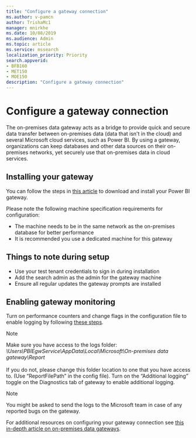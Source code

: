 ```yaml
---
title: "Configure a gateway connection"
ms.author: v-pamcn
author: TrishaMc1
manager: mnirkhe
ms.date: 10/08/2019
ms.audience: Admin
ms.topic: article
ms.service: mssearch
localization_priority: Priority
search.appverid:
- BFB160
- MET150
- MOE150
description: "Configure a gateway connection"
---
```


# Configure a gateway connection

The on-premises data gateway acts as a bridge to provide quick and secure data transfer between on-premises data (data that isn't in the cloud) and several Microsoft cloud services, such as Power BI. By using a gateway, organizations can keep databases and other data sources on their on-premises networks, yet securely use that on-premises data in cloud services.

## Installing your gateway
You can follow the steps in [this article](https://docs.microsoft.com/en-us/power-bi/service-gateway-onprem) to download and install your Power BI gateway.

Please note the following machine specification requirements for configuration:
* The machine needs to be in the same network as the on-premises database for better performance 
* It is recommended you use a dedicated machine for this gateway

## Things to note during setup
* Use your test tenant credentials to sign in during installation
* Add the search admin as the admin for the gateway machine
* Ensure all regular updates the gateway prompts are installed

## Enabling gateway monitoring 
Turn on performance counters and change flags in the configuration file to enable logging by following [these steps](https://docs.microsoft.com/en-us/data-integration/gateway/service-gateway-performance).

>[!NOTE]
Make sure you have access to the logs folder: *\Users\PBIEgwService\AppData\Local\Microsoft\On-premises data gateway\Report* <br></br> If you do not, please change this folder location to one that you have access to. (Use “ReportFilePath” in the config file). Turn on the “Additional logging” toggle on the Diagnostics tab of gateway to enable additional logging.

>[!NOTE]
You might be asked to send the logs to the Microsoft team in case of any reported bugs on the gateway.

For additional resources on configuring your gateway connection see [this in-depth article on on-premises data gateways](https://docs.microsoft.com/en-us/power-bi/service-gateway-onprem-indepth).


